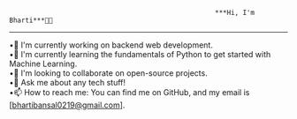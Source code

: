                                                         ***Hi, I'm Bharti***👨‍💻    
***
•🔭 I'm currently working on backend web development.  
•🌱 I'm currently learning the fundamentals of Python to get started with Machine Learning.  
•👯 I'm looking to collaborate on open-source projects.  
•💬 Ask me about any tech stuff!  
•📫 How to reach me: You can find me on GitHub, and my email is [bhartibansal0219@gmail.com].  

